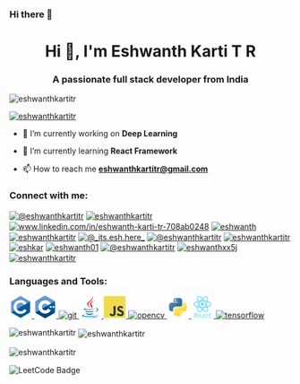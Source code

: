 ### Hi there 👋

<h1 align="center">Hi 👋, I'm Eshwanth Karti T R</h1>
<h3 align="center">A passionate full stack developer from India</h3>

<p align="left"> <img src="https://komarev.com/ghpvc/?username=eshwanthkartitr&label=Profile%20views&color=0e75b6&style=flat" alt="eshwanthkartitr" /> </p>

<p align="left"> <a href="https://github.com/ryo-ma/github-profile-trophy"><img src="https://github-profile-trophy.vercel.app/?username=eshwanthkartitr" alt="eshwanthkartitr" /></a> </p>

- 🔭 I’m currently working on **Deep Learning**

- 🌱 I’m currently learning **React Framework**

- 📫 How to reach me **eshwanthkartitr@gmail.com**

<h3 align="left">Connect with me:</h3>
<p align="left">
<a href="https://codepen.io/@eshwanthkartitr" target="blank"><img align="center" src="https://raw.githubusercontent.com/rahuldkjain/github-profile-readme-generator/master/src/images/icons/Social/codepen.svg" alt="@eshwanthkartitr" height="30" width="40" /></a>
<a href="https://dev.to/eshwanthkartitr" target="blank"><img align="center" src="https://raw.githubusercontent.com/rahuldkjain/github-profile-readme-generator/master/src/images/icons/Social/devto.svg" alt="eshwanthkartitr" height="30" width="40" /></a>
<a href="https://linkedin.com/in/www.linkedin.com/in/eshwanth-karti-tr-708ab0248" target="blank"><img align="center" src="https://raw.githubusercontent.com/rahuldkjain/github-profile-readme-generator/master/src/images/icons/Social/linked-in-alt.svg" alt="www.linkedin.com/in/eshwanth-karti-tr-708ab0248" height="30" width="40" /></a>
<a href="https://stackoverflow.com/users/eshwanth" target="blank"><img align="center" src="https://raw.githubusercontent.com/rahuldkjain/github-profile-readme-generator/master/src/images/icons/Social/stack-overflow.svg" alt="eshwanth" height="30" width="40" /></a>
<a href="https://codesandbox.com/eshwanthkartitr" target="blank"><img align="center" src="https://raw.githubusercontent.com/rahuldkjain/github-profile-readme-generator/master/src/images/icons/Social/codesandbox.svg" alt="eshwanthkartitr" height="30" width="40" /></a>
<a href="https://instagram.com/@_its.esh.here_" target="blank"><img align="center" src="https://raw.githubusercontent.com/rahuldkjain/github-profile-readme-generator/master/src/images/icons/Social/instagram.svg" alt="@_its.esh.here_" height="30" width="40" /></a>
<a href="https://medium.com/@eshwanthkartitr" target="blank"><img align="center" src="https://raw.githubusercontent.com/rahuldkjain/github-profile-readme-generator/master/src/images/icons/Social/medium.svg" alt="@eshwanthkartitr" height="30" width="40" /></a>
<a href="https://www.hackerrank.com/eshwanthkartitr" target="blank"><img align="center" src="https://raw.githubusercontent.com/rahuldkjain/github-profile-readme-generator/master/src/images/icons/Social/hackerrank.svg" alt="eshwanthkartitr" height="30" width="40" /></a>
<a href="https://codeforces.com/profile/eshkar" target="blank"><img align="center" src="https://raw.githubusercontent.com/rahuldkjain/github-profile-readme-generator/master/src/images/icons/Social/codeforces.svg" alt="eshkar" height="30" width="40" /></a>
<a href="https://www.leetcode.com/eshwanth01" target="blank"><img align="center" src="https://raw.githubusercontent.com/rahuldkjain/github-profile-readme-generator/master/src/images/icons/Social/leet-code.svg" alt="eshwanth01" height="30" width="40" /></a>
<a href="https://www.hackerearth.com/@eshwanthkartitr" target="blank"><img align="center" src="https://raw.githubusercontent.com/rahuldkjain/github-profile-readme-generator/master/src/images/icons/Social/hackerearth.svg" alt="@eshwanthkartitr" height="30" width="40" /></a>
<a href="https://auth.geeksforgeeks.org/user/eshwanthxx5j" target="blank"><img align="center" src="https://raw.githubusercontent.com/rahuldkjain/github-profile-readme-generator/master/src/images/icons/Social/geeks-for-geeks.svg" alt="eshwanthxx5j" height="30" width="40" /></a>
<a href="https://www.topcoder.com/members/eshwanthkartitr" target="blank"><img align="center" src="https://raw.githubusercontent.com/rahuldkjain/github-profile-readme-generator/master/src/images/icons/Social/topcoder.svg" alt="eshwanthkartitr" height="30" width="40" /></a>
</p>

<h3 align="left">Languages and Tools:</h3>
<p align="left"> <a href="https://www.cprogramming.com/" target="_blank" rel="noreferrer"> <img src="https://raw.githubusercontent.com/devicons/devicon/master/icons/c/c-original.svg" alt="c" width="40" height="40"/> </a> <a href="https://www.w3schools.com/cpp/" target="_blank" rel="noreferrer"> <img src="https://raw.githubusercontent.com/devicons/devicon/master/icons/cplusplus/cplusplus-original.svg" alt="cplusplus" width="40" height="40"/> </a> <a href="https://git-scm.com/" target="_blank" rel="noreferrer"> <img src="https://www.vectorlogo.zone/logos/git-scm/git-scm-icon.svg" alt="git" width="40" height="40"/> </a> <a href="https://www.java.com" target="_blank" rel="noreferrer"> <img src="https://raw.githubusercontent.com/devicons/devicon/master/icons/java/java-original.svg" alt="java" width="40" height="40"/> </a> <a href="https://developer.mozilla.org/en-US/docs/Web/JavaScript" target="_blank" rel="noreferrer"> <img src="https://raw.githubusercontent.com/devicons/devicon/master/icons/javascript/javascript-original.svg" alt="javascript" width="40" height="40"/> </a> <a href="https://opencv.org/" target="_blank" rel="noreferrer"> <img src="https://www.vectorlogo.zone/logos/opencv/opencv-icon.svg" alt="opencv" width="40" height="40"/> </a> <a href="https://www.python.org" target="_blank" rel="noreferrer"> <img src="https://raw.githubusercontent.com/devicons/devicon/master/icons/python/python-original.svg" alt="python" width="40" height="40"/> </a> <a href="https://reactjs.org/" target="_blank" rel="noreferrer"> <img src="https://raw.githubusercontent.com/devicons/devicon/master/icons/react/react-original-wordmark.svg" alt="react" width="40" height="40"/> </a> <a href="https://www.tensorflow.org" target="_blank" rel="noreferrer"> <img src="https://www.vectorlogo.zone/logos/tensorflow/tensorflow-icon.svg" alt="tensorflow" width="40" height="40"/> </a> </p>

<p><img align="left" src="https://github-readme-stats.vercel.app/api/top-langs?username=eshwanthkartitr&show_icons=true&locale=en&layout=compact" alt="eshwanthkartitr" /></p>

<p>&nbsp;<img align="center" src="https://github-readme-stats.vercel.app/api?username=eshwanthkartitr&show_icons=true&locale=en" alt="eshwanthkartitr" /></p>

<p><img align="center" src="https://github-readme-streak-stats.herokuapp.com/?user=eshwanthkartitr&" alt="eshwanthkartitr" /></p>

<p><img align="center" src="https://leetcode-badge.chyroc.cn/?name=eshwanthkartitr&refresh=true" alt="LeetCode Badge" /></p>
